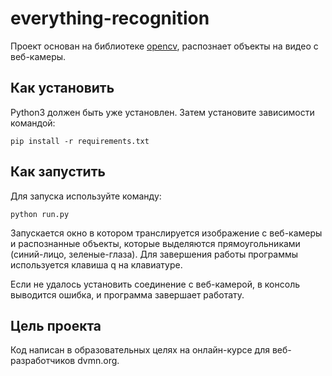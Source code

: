 # everything-recognition
Проект основан на библиотеке [opencv](https://pypi.org/project/opencv-python/), распознает объекты на видео с веб-камеры.

## Как установить
Python3 должен быть уже установлен. Затем установите зависимости командой:
```
pip install -r requirements.txt
```

## Как запустить
Для запуска используйте команду:
```
python run.py
```
Запускается окно в котором транслируется изображение с веб-камеры и распознанные объекты, которые выделяются прямоугольниками (синий-лицо, зеленые-глаза). Для завершения работы программы используется клавиша q на клавиатуре.

Если не удалось установить соединение с веб-камерой, в консоль выводится ошибка, и программа завершает работату.

## Цель проекта
Код написан в образовательных целях на онлайн-курсе для веб-разработчиков dvmn.org.
